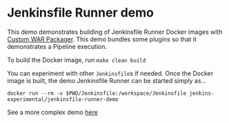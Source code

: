 Jenkinsfile Runner demo
===

This demo demonstrates building of Jenkinsfile Runner Docker images
with [Custom WAR Packager](https://github.com/jenkinsci/custom-war-packager/).
This demo bundles some plugins so that it demonstrates a Pipeline execution.

To build the Docker image, run `make clean build`

You can experiment with other `Jenkinsfile`s if needed.
Once the Docker image is built, the demo Jenkinsfile Runner can be started simply as...

    docker run --rm -v $PWD/Jenkinsfile:/workspace/Jenkinsfile jenkins-experimental/jenkinsfile-runner-demo

See a more complex demo [here](https://github.com/jenkinsci/custom-war-packager/blob/master/demo/jenkinsfile-runner/)
